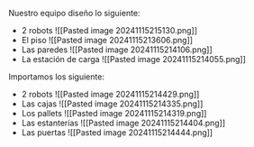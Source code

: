 Nuestro equipo diseño lo siguiente: 
- 2 robots
 ![[Pasted image 20241115215130.png]]
- El piso
![[Pasted image 20241115213606.png]]
- Las paredes
![[Pasted image 20241115214106.png]]
- La estación de carga
![[Pasted image 20241115214055.png]]
<div class="page-break" style="page-break-before: always;"></div>

Importamos los siguiente: 
- 2 robots
![[Pasted image 20241115214429.png]]
- Las cajas 
![[Pasted image 20241115214335.png]]
- Los pallets 
![[Pasted image 20241115214319.png]]
- Las estanterías 
![[Pasted image 20241115214404.png]]
- Las puertas
![[Pasted image 20241115214444.png]]